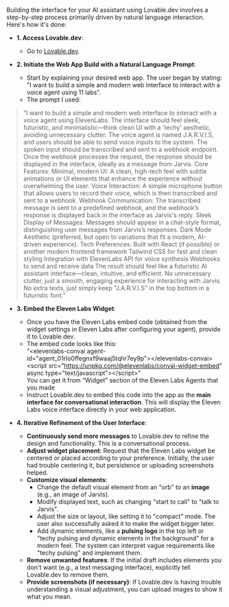Building the interface for your AI assistant using Lovable.dev involves a step-by-step process primarily driven by natural language interaction. Here's how it's done:

* **1\. Access Lovable.dev**:

  * Go to [Lovable.dev](https://lovable.dev/).   
* **2\. Initiate the Web App Build with a Natural Language Prompt**:

  * Start by explaining your desired web app. The user began by stating: "I want to build a simple and modern web interface to interact with a voice agent using 11 labs".  
  * The prompt I used:

 > “I want to build a simple and modern web interface to interact with a voice agent using
 ElevenLabs. The interface should feel sleek, futuristic, and minimalistic—think clean UI with a 'techy' aesthetic, avoiding unnecessary clutter.
> The voice agent is named J.A.R.V.I.S, and users should be able to send voice inputs to the system.
> The spoken input should be transcribed and sent to a webhook endpoint. Once the webhook processes the request, the response should be displayed in the interface, ideally as a message from Jarvis.
>  Core Features:
> Minimal, modern UI: A clean, high-tech feel with subtle animations or UI elements that enhance the experience without overwhelming the user.
>  Voice Interaction: A simple microphone button that allows users to record their voice, which is then transcribed and sent to a webhook.
> Webhook Communication: The transcribed message is sent to a predefined webhook, and the webhook’s response is displayed back in the interface as Jarvis's reply.
>  Sleek Display of Messages: Messages should appear in a chat-style format, distinguishing user messages from Jarvis’s responses.
>  Dark Mode Aesthetic (preferred, but open to variations that fit a modern, AI-driven experience).
>  Tech Preferences:
>  Built with React (if possible) or another modern frontend framework
>  Tailwind CSS for fast and clean styling
>  Integration with ElevenLabs API for voice synthesis
>  Webhooks to send and receive data
>  The result should feel like a futuristic AI assistant interface—clean, intuitive, and efficient.
>  No unnecessary clutter, just a smooth, engaging experience for interacting with Jarvis.
>  No extra texts, just simply keep "J.A.R.V.I.S" in the top bottom in a futuristic font.”

* **3\. Embed the Eleven Labs Widget**:

  * Once you have the Eleven Labs embed code (obtained from the widget settings in Eleven Labs after configuring your agent), provide it to Lovable.dev.  
  * The embed code looks like this:   
    “\<elevenlabs-convai agent-id="agent\_01rlo0ffegnxf9waaj5tqhr7ey9p"\>\</elevenlabs-convai\>\<script src="https://unpkg.com/@elevenlabs/convai-widget-embed" async type="text/javascript"\>\</script\>”  
    You can get it from “Widget” section of the Eleven Labs Agents that you made  
  * Instruct Lovable.dev to embed this code into the app as the **main interface for conversational interaction**. This will display the Eleven Labs voice interface directly in your web application.  
      
* **4\. Iterative Refinement of the User Interface**:

  * **Continuously send more messages** to Lovable.dev to refine the design and functionality. This is a conversational process.  
  * **Adjust widget placement**: Request that the Eleven Labs widget be centered or placed according to your preference. Initially, the user had trouble centering it, but persistence or uploading screenshots helped.  
  * **Customize visual elements**:  
    * Change the default visual element from an "orb" to an **image** (e.g., an image of Jarvis).  
    * Modify displayed text, such as changing "start to call" to "talk to Jarvis".  
    * Adjust the size or layout, like setting it to "compact" mode. The user also successfully asked it to make the widget bigger later.  
    * Add dynamic elements, like a **pulsing logo** in the top left or "techy pulsing and dynamic elements in the background" for a modern feel. The system can interpret vague requirements like "techy pulsing" and implement them.  
  * **Remove unwanted features**: If the initial draft includes elements you don't want (e.g., a text messaging interface), explicitly tell Lovable.dev to remove them.  
  * **Provide screenshots (if necessary)**: If Lovable.dev is having trouble understanding a visual adjustment, you can upload images to show it what you mean.

